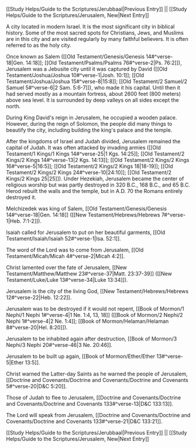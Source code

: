 [[Study Helps/Guide to the Scriptures/Jerubbaal|Previous Entry]]  ||  [[Study Helps/Guide to the Scriptures/Jerusalem, New|Next Entry]]

 A city located in modern Israel. It is the most significant city in biblical history. Some of the most sacred spots for Christians, Jews, and Muslims are in this city and are visited regularly by many faithful believers. It is often referred to as the holy city.

 Once known as Salem ([[Old Testament/Genesis/Genesis 14#^verse-18|Gen. 14:18]]; [[Old Testament/Psalms/Psalms 76#^verse-2|Ps. 76:2]]), Jerusalem was a Jebusite city until it was captured by David ([[Old Testament/Joshua/Joshua 10#^verse-1|Josh. 10:1]]; [[Old Testament/Joshua/Joshua 15#^verse-8|15:8]]; [[Old Testament/2 Samuel/2 Samuel 5#^verse-6|2 Sam. 5:6-7]]), who made it his capital. Until then it had served mostly as a mountain fortress, about 2600 feet (800 meters) above sea level. It is surrounded by deep valleys on all sides except the north.

 During King David's reign in Jerusalem, he occupied a wooden palace. However, during the reign of Solomon, the people did many things to beautify the city, including building the king's palace and the temple.

 After the kingdoms of Israel and Judah divided, Jerusalem remained the capital of Judah. It was often attacked by invading armies ([[Old Testament/1 Kings/1 Kings 14#^verse-25|1 Kgs. 14:25]]; [[Old Testament/2 Kings/2 Kings 14#^verse-13|2 Kgs. 14:13]]; [[Old Testament/2 Kings/2 Kings 16#^verse-5|16:5]]; [[Old Testament/2 Kings/2 Kings 18|18-19]]; [[Old Testament/2 Kings/2 Kings 24#^verse-10|24:10]]; [[Old Testament/2 Kings/2 Kings 25|25]]). Under Hezekiah, Jerusalem became the center of religious worship but was partly destroyed in 320 B.C., 168 B.C., and 65 B.C. Herod rebuilt the walls and the temple, but in A.D. 70 the Romans entirely destroyed it.

 Melchizedek was king of Salem, [[Old Testament/Genesis/Genesis 14#^verse-18|Gen. 14:18]] ([[New Testament/Hebrews/Hebrews 7#^verse-1|Heb. 7:1-2]]).

 Isaiah called for Jerusalem to put on her beautiful garments, [[Old Testament/Isaiah/Isaiah 52#^verse-1|Isa. 52:1]].

 The word of the Lord was to come from Jerusalem, [[Old Testament/Micah/Micah 4#^verse-2|Micah 4:2]].

 Christ lamented over the fate of Jerusalem, [[New Testament/Matthew/Matthew 23#^verse-37|Matt. 23:37-39]] ([[New Testament/Luke/Luke 13#^verse-34|Luke 13:34]]).

 Jerusalem is the city of the living God, [[New Testament/Hebrews/Hebrews 12#^verse-22|Heb. 12:22]].

 Jerusalem was to be destroyed if it would not repent, [[Book of Mormon/1 Nephi/1 Nephi 1#^verse-4|1 Ne. 1:4, 13, 18]] ([[Book of Mormon/2 Nephi/2 Nephi 1#^verse-4|2 Ne. 1:4]]; [[Book of Mormon/Helaman/Helaman 8#^verse-20|Hel. 8:20]]).

 Jerusalem to be inhabited again after destruction, [[Book of Mormon/3 Nephi/3 Nephi 20#^verse-46|3 Ne. 20:46]].

 Jerusalem to be built up again, [[Book of Mormon/Ether/Ether 13#^verse-5|Ether 13:5]].

 Christ warned the Latter-day Saints as he warned the people of Jerusalem, [[Doctrine and Covenants/Doctrine and Covenants/Doctrine and Covenants 5#^verse-20|D&C 5:20]].

 Those of Judah to flee to Jerusalem, [[Doctrine and Covenants/Doctrine and Covenants/Doctrine and Covenants 133#^verse-13|D&C 133:13]].

 The Lord will speak from Jerusalem, [[Doctrine and Covenants/Doctrine and Covenants/Doctrine and Covenants 133#^verse-21|D&C 133:21]].

[[Study Helps/Guide to the Scriptures/Jerubbaal|Previous Entry]]  ||  [[Study Helps/Guide to the Scriptures/Jerusalem, New|Next Entry]]